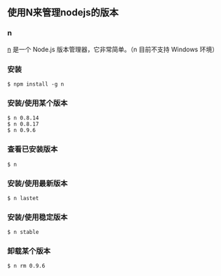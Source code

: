 ## 使用N来管理nodejs的版本

### n

[n](https://www.npmjs.com/package/n) 是一个 Node.js 版本管理器，它非常简单。（n 目前不支持 Windows 环境）

### 安装

``` shell
$ npm install -g n
```

### 安装/使用某个版本

``` shell
$ n 0.8.14
$ n 0.8.17
$ n 0.9.6
```

### 查看已安装版本

``` shell
$ n
```

### 安装/使用最新版本

``` shell
$ n lastet
```

### 安装/使用稳定版本

``` shell
$ n stable
```

### 卸载某个版本

``` shell
$ n rm 0.9.6
```

